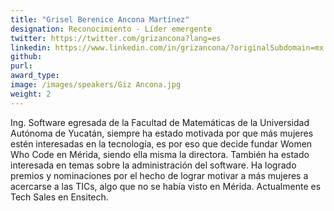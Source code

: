 ```yaml
---
title: "Grisel Berenice Ancona Martínez"
designation: Reconocimiento - Líder emergente
twitter: https://twitter.com/grizancona?lang=es
linkedin: https://www.linkedin.com/in/grizancona/?originalSubdomain=mx
github: 
purl: 
award_type: 
image: /images/speakers/Giz Ancona.jpg
weight: 2
---
```


Ing. Software egresada de la Facultad de Matemáticas de la Universidad Autónoma de Yucatán, siempre ha estado motivada por que más mujeres estén interesadas en la tecnología, es por eso que decide fundar Women Who Code en Mérida, siendo ella misma la directora. También ha estado interesada en temas sobre la administración del software.
Ha logrado premios y nominaciones por el hecho de lograr motivar a más mujeres a acercarse a las TICs, algo que no se había visto en Mérida. Actualmente es Tech Sales en Ensitech.
